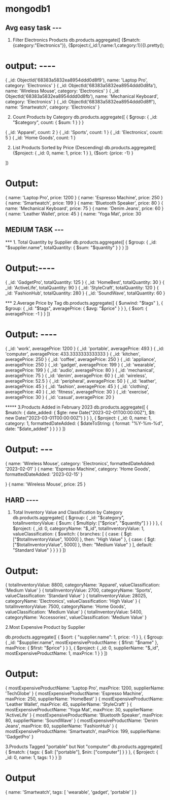 # mongodb1
## Avg easy task --- 
1. Filter Electronics Products
   db.products.aggregate([
{$match:{category:"Electronics"}},
{$project:{_id:1,name:1,category:1}}]).pretty();

# output: ----
{
  _id: ObjectId('68383a5832ea8954ddd0d8f9'),
  name: 'Laptop Pro',
  category: 'Electronics'
}
{
  _id: ObjectId('68383a5832ea8954ddd0d8fa'),
  name: 'Wireless Mouse',
  category: 'Electronics'
}
{
  _id: ObjectId('68383a5832ea8954ddd0d8fb'),
  name: 'Mechanical Keyboard',
  category: 'Electronics'
}
{
  _id: ObjectId('68383a5832ea8954ddd0d8ff'),
  name: 'Smartwatch',
  category: 'Electronics'
}

2. Count Products by Category
db.products.aggregate([
  {
    $group: {
      _id: "$category",
      count: { $sum: 1 }
    }
  }

{
  _id: 'Apparel',
  count: 2
}
{
  _id: 'Sports',
  count: 1
}
{
  _id: 'Electronics',
  count: 5
}
{
  _id: 'Home Goods',
  count: 1
}

2. List Products Sorted by Price (Descending)
db.products.aggregate([
  {$project: {
      _id: 0,
      name: 1,
      price: 1
    }
  },
  {$sort: {price: -1}
  }

])
# Output:
{
  name: 'Laptop Pro',
  price: 1200
}
{
  name: 'Espresso Machine',
  price: 250
}
{
  name: 'Smartwatch',
  price: 199
}
{
  name: 'Bluetooth Speaker',
  price: 80
}
{
  name: 'Mechanical Keyboard',
  price: 75
}
{
  name: 'Denim Jeans',
  price: 60
}
{
  name: 'Leather Wallet',
  price: 45
}
{
  name: 'Yoga Mat',
  price: 30
  
## MEDIUM TASK ---

*** 1. Total Quantity by Supplier
db.products.aggregate([
  {
    $group: {
      _id: "$supplier.name",
      totalQuantity: { $sum: "$quantity" }
    }
  }
]) 
# Output:----
{
  _id: 'GadgetPro',
  totalQuantity: 125
}
{
  _id: 'HomeBest',
  totalQuantity: 30
}
{
  _id: 'ActiveLife',
  totalQuantity: 90
}
{
  _id: 'StyleCraft',
  totalQuantity: 120
}
{
  _id: 'FashionHub',
  totalQuantity: 280
}
{
  _id: 'SoundWave',
  totalQuantity: 60
}

*** 2.Average Price by Tag
db.products.aggregate([
{
  $unwind: "$tags"
  },
  {
    $group: {
      _id: "$tags",
      averagePrice: { $avg: "$price" }
    }
  },
  {
    $sort: {
      averagePrice: -1
    }
  }
])

# Output: ----
{
  _id: 'work',
  averagePrice: 1200
}
{
  _id: 'portable',
  averagePrice: 493
}
{
  _id: 'computer',
  averagePrice: 433.3333333333333
}
{
  _id: 'kitchen',
  averagePrice: 250
}
{
  _id: 'coffee',
  averagePrice: 250
}
{
  _id: 'appliance',
  averagePrice: 250
}
{
  _id: 'gadget',
  averagePrice: 199
}
{
  _id: 'wearable',
  averagePrice: 199
}
{
  _id: 'audio',
  averagePrice: 80
}
{
  _id: 'mechanical',
  averagePrice: 75
}
{
  _id: 'denim',
  averagePrice: 60
}
{
  _id: 'wireless',
  averagePrice: 52.5
}
{
  _id: 'peripheral',
  averagePrice: 50
}
{
  _id: 'leather',
  averagePrice: 45
}
{
  _id: 'fashion',
  averagePrice: 45
}
{
  _id: 'clothing',
  averagePrice: 40
}
{
  _id: 'fitness',
  averagePrice: 30
}
{
  _id: 'exercise',
  averagePrice: 30
}
{
  _id: 'casual',
  averagePrice: 20
}

***** 3.Products Added in February 2023
db.products.aggregate([
  {
    $match: {
      date_added: {
        $gte: new Date("2023-02-01T00:00:00Z"),
        $lt: new Date("2023-03-01T00:00:00Z")
      }
    }
  },
  {
    $project: {
      _id: 0,
      name: 1,
      category: 1,
      formattedDateAdded: {
        $dateToString: {
          format: "%Y-%m-%d",
          date: "$date_added"
        }
      }
    }
  }
])

# Output: ---
{
  name: 'Wireless Mouse',
  category: 'Electronics',
  formattedDateAdded: '2023-02-01'
}
{
  name: 'Espresso Machine',
  category: 'Home Goods',
  formattedDateAdded: '2023-02-15'
}

 
}
{
  name: 'Wireless Mouse',
  price: 25
}

## HARD ----
1. Total Inventory Value and Classification by Category
db.products.aggregate([
  {
    $group: {
      _id: "$category",
      totalInventoryValue: {
        $sum: { $multiply: ["$price", "$quantity"] }
      }
    }
  },
  {
    $project: {
      _id: 0,
      categoryName: "$_id",
      totalInventoryValue: 1,
      valueClassification: {
        $switch: {
          branches: [
            {
              case: { $gt: ["$totalInventoryValue", 10000] },
              then: "High Value"
            },
            {
              case: { $gt: ["$totalInventoryValue", 5000] },
              then: "Medium Value"
            }
          ],
          default: "Standard Value"
        }
      }
    }
  }
])
# Output:
{
  totalInventoryValue: 8800,
  categoryName: 'Apparel',
  valueClassification: 'Medium Value'
}
{
  totalInventoryValue: 2700,
  categoryName: 'Sports',
  valueClassification: 'Standard Value'
}
{
  totalInventoryValue: 28025,
  categoryName: 'Electronics',
  valueClassification: 'High Value'
}
{
  totalInventoryValue: 7500,
  categoryName: 'Home Goods',
  valueClassification: 'Medium Value'
}
{
  totalInventoryValue: 5400,
  categoryName: 'Accessories',
  valueClassification: 'Medium Value'
}

2.Most Expensive Product by Supplier

db.products.aggregate([
  {
    $sort: {
      "supplier.name": 1,
      price: -1
    }
  },
  {
    $group: {
      _id: "$supplier.name",
      mostExpensiveProductName: { $first: "$name" },
      maxPrice: { $first: "$price" }
    }
  },
  {
    $project: {
      _id: 0,
      supplierName: "$_id",
      mostExpensiveProductName: 1,
      maxPrice: 1
    }
  }
])
# Output:
{
  mostExpensiveProductName: 'Laptop Pro',
  maxPrice: 1200,
  supplierName: 'TechGlobe'
}
{
  mostExpensiveProductName: 'Espresso Machine',
  maxPrice: 250,
  supplierName: 'HomeBest'
}
{
  mostExpensiveProductName: 'Leather Wallet',
  maxPrice: 45,
  supplierName: 'StyleCraft'
}
{
  mostExpensiveProductName: 'Yoga Mat',
  maxPrice: 30,
  supplierName: 'ActiveLife'
}
{
  mostExpensiveProductName: 'Bluetooth Speaker',
  maxPrice: 80,
  supplierName: 'SoundWave'
}
{
  mostExpensiveProductName: 'Denim Jeans',
  maxPrice: 60,
  supplierName: 'FashionHub'
}
{
  mostExpensiveProductName: 'Smartwatch',
  maxPrice: 199,
  supplierName: 'GadgetPro'
}

3.Products Tagged "portable" but Not "computer"
db.products.aggregate([
  {
    $match: {
      tags: {
        $all: ["portable"],
        $nin: ["computer"]
      }
    }
  },
  {
    $project: {
      _id: 0,
      name: 1,
      tags: 1
    }
  }
])
# Output
{
  name: 'Smartwatch',
  tags: [
    'wearable',
    'gadget',
    'portable'
  ]
}



